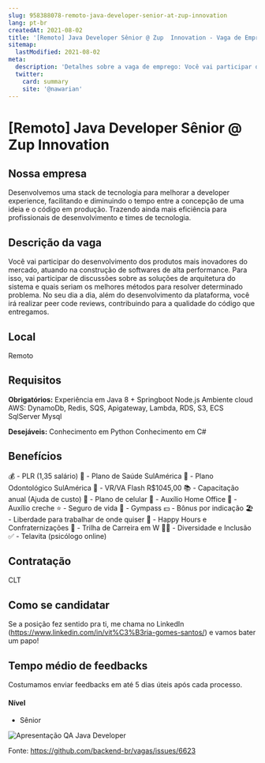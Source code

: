 ```yaml
---
slug: 958388078-remoto-java-developer-senior-at-zup-innovation
lang: pt-br
createdAt: 2021-08-02
title: '[Remoto] Java Developer Sênior @ Zup  Innovation - Vaga de Emprego'
sitemap:
  lastModified: 2021-08-02
meta:
  description: 'Detalhes sobre a vaga de emprego: Você vai participar do desenvolvimento dos produtos mais inovadores do mercado, atuando na construção de softwares de alta performance. Para isso, vai participar de discussões sobre as soluções de arquitetura do sistema e quais seriam os melhores métodos para resolver determinado problema. No seu dia a dia, além do desenvolvimento da plataforma, você irá realizar peer code reviews, contribuindo para a qualidade do código que entregamos.'
  twitter:
    card: summary
    site: '@nawarian'
---
```


# [Remoto] Java Developer Sênior @ Zup  Innovation

## Nossa empresa

Desenvolvemos uma stack de tecnologia para melhorar a developer experience, facilitando e diminuindo o tempo entre a concepção de uma ideia e o código em produção. Trazendo ainda mais eficiência para profissionais de desenvolvimento e times de tecnologia.

## Descrição da vaga

Você vai participar do desenvolvimento dos produtos mais inovadores do mercado, atuando na construção de softwares de alta performance. Para isso, vai participar de discussões sobre as soluções de arquitetura do sistema e quais seriam os melhores métodos para resolver determinado problema. No seu dia a dia, além do desenvolvimento da plataforma, você irá realizar peer code reviews, contribuindo para a qualidade do código que entregamos.

## Local

Remoto

## Requisitos

**Obrigatórios:**
Experiência em Java 8 + Springboot
Node.js
Ambiente cloud AWS: DynamoDb, Redis, SQS, Apigateway, Lambda, RDS, S3, ECS SqlServer Mysql

**Desejáveis:**
Conhecimento em Python
Conhecimento em C#


## Benefícios

💰 - PLR (1,35 salário)
💊 - Plano de Saúde SulAmérica
🦷 - Plano Odontológico SulAmérica
🍝 - VR/VA Flash R$1045,00
📚 - Capacitação anual (Ajuda de custo)
📱 - Plano de celular
🏡 - Auxílio Home Office
👶 - Auxílio creche
⭐ - Seguro de vida
💪 - Gympass
💵 - Bônus por indicação
🏖️ - Liberdade para trabalhar de onde quiser
🍻 - Happy Hours e Confraternizações
🔀 - Trilha de Carreira em W
👨‍🦽 - Diversidade e Inclusão
✅ - Telavita (psicólogo online)


## Contratação

CLT

## Como se candidatar

Se a posição fez sentido pra ti, me chama no LinkedIn (https://www.linkedin.com/in/vit%C3%B3ria-gomes-santos/) e vamos bater um papo!

## Tempo médio de feedbacks

Costumamos enviar feedbacks em até 5 dias úteis após cada processo.

#### Nível
- Sênior

![Apresentação QA Java Developer](https://user-images.githubusercontent.com/70250442/127905095-d0faaea9-5ea8-42eb-8bfd-5a4b3c1af818.jpg)




Fonte: https://github.com/backend-br/vagas/issues/6623